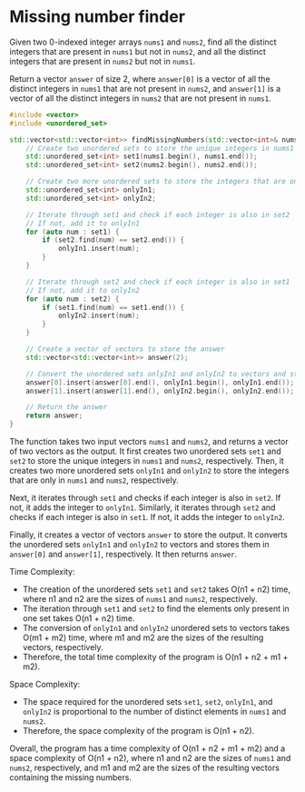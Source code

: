 # Missing number finder

Given two 0-indexed integer arrays `nums1` and `nums2`, find all the distinct integers that are present in `nums1` but not in `nums2`, and all the distinct integers that are present in `nums2` but not in `nums1`.

Return a vector `answer` of size 2, where `answer[0]` is a vector of all the distinct integers in `nums1` that are not present in `nums2`, and `answer[1]` is a vector of all the distinct integers in `nums2` that are not present in `nums1`.

```cpp
#include <vector>
#include <unordered_set>

std::vector<std::vector<int>> findMissingNumbers(std::vector<int>& nums1, std::vector<int>& nums2) {
    // Create two unordered sets to store the unique integers in nums1 and nums2
    std::unordered_set<int> set1(nums1.begin(), nums1.end());
    std::unordered_set<int> set2(nums2.begin(), nums2.end());

    // Create two more unordered sets to store the integers that are only in nums1 and nums2
    std::unordered_set<int> onlyIn1;
    std::unordered_set<int> onlyIn2;

    // Iterate through set1 and check if each integer is also in set2
    // If not, add it to onlyIn1
    for (auto num : set1) {
        if (set2.find(num) == set2.end()) {
            onlyIn1.insert(num);
        }
    }

    // Iterate through set2 and check if each integer is also in set1
    // If not, add it to onlyIn2
    for (auto num : set2) {
        if (set1.find(num) == set1.end()) {
            onlyIn2.insert(num);
        }
    }

    // Create a vector of vectors to store the answer
    std::vector<std::vector<int>> answer(2);

    // Convert the unordered sets onlyIn1 and onlyIn2 to vectors and store them in answer
    answer[0].insert(answer[0].end(), onlyIn1.begin(), onlyIn1.end());
    answer[1].insert(answer[1].end(), onlyIn2.begin(), onlyIn2.end());

    // Return the answer
    return answer;
}

```

The function takes two input vectors `nums1` and `nums2`, and returns a vector of two vectors as the output. It first creates two unordered sets `set1` and `set2` to store the unique integers in `nums1` and `nums2`, respectively. Then, it creates two more unordered sets `onlyIn1` and `onlyIn2` to store the integers that are only in `nums1` and `nums2`, respectively.

Next, it iterates through `set1` and checks if each integer is also in `set2`. If not, it adds the integer to `onlyIn1`. Similarly, it iterates through `set2` and checks if each integer is also in `set1`. If not, it adds the integer to `onlyIn2`.

Finally, it creates a vector of vectors `answer` to store the output. It converts the unordered sets `onlyIn1` and `onlyIn2` to vectors and stores them in `answer[0]` and `answer[1]`, respectively. It then returns `answer`.

Time Complexity:

* The creation of the unordered sets `set1` and `set2` takes O(n1 + n2) time, where n1 and n2 are the sizes of `nums1` and `nums2`, respectively.
* The iteration through `set1` and `set2` to find the elements only present in one set takes O(n1 + n2) time.
* The conversion of `onlyIn1` and `onlyIn2` unordered sets to vectors takes O(m1 + m2) time, where m1 and m2 are the sizes of the resulting vectors, respectively.
* Therefore, the total time complexity of the program is O(n1 + n2 + m1 + m2).

Space Complexity:

* The space required for the unordered sets `set1`, `set2`, `onlyIn1`, and `onlyIn2` is proportional to the number of distinct elements in `nums1` and `nums2`.
* Therefore, the space complexity of the program is O(n1 + n2).

Overall, the program has a time complexity of O(n1 + n2 + m1 + m2) and a space complexity of O(n1 + n2), where n1 and n2 are the sizes of `nums1` and `nums2`, respectively, and m1 and m2 are the sizes of the resulting vectors containing the missing numbers.

